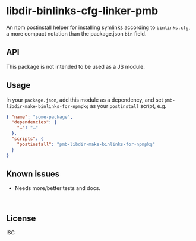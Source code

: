﻿
<!--#echo json="package.json" key="name" underline="=" -->
libdir-binlinks-cfg-linker-pmb
==============================
<!--/#echo -->

<!--#echo json="package.json" key="description" -->
An npm postinstall helper for installing symlinks according to `binlinks.cfg`,
a more compact notation than the package.json `bin` field.
<!--/#echo -->



API
---

This package is not intended to be used as a JS module.



Usage
-----

In your `package.json`, add this module as a dependency, and set
`pmb-libdir-make-binlinks-for-npmpkg` as your `postinstall` script, e.g.

```json
{ "name": "some-package",
  "dependencies": {
    "…": "…"
  },
  "scripts": {
    "postinstall": "pmb-libdir-make-binlinks-for-npmpkg"
  }
}
```


<!--#toc stop="scan" -->



Known issues
------------

* Needs more/better tests and docs.




&nbsp;


License
-------
<!--#echo json="package.json" key=".license" -->
ISC
<!--/#echo -->
